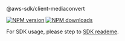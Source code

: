 @aws-sdk/client-mediaconvert

[![NPM version](https://img.shields.io/npm/v/@aws-sdk/client-mediaconvert/beta.svg)](https://www.npmjs.com/package/@aws-sdk/client-mediaconvert)
[![NPM downloads](https://img.shields.io/npm/dm/@aws-sdk/client-mediaconvert.svg)](https://www.npmjs.com/package/@aws-sdk/client-mediaconvert)

For SDK usage, please step to [SDK reademe](https://github.com/aws/aws-sdk-js-v3).
